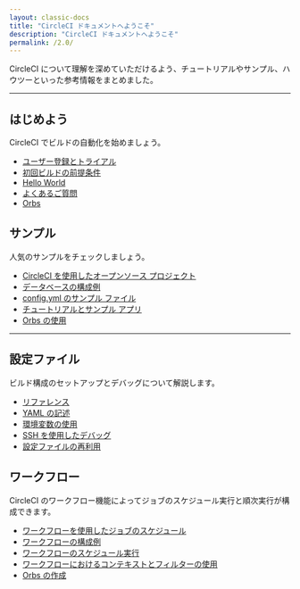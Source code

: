 ```yaml
---
layout: classic-docs
title: "CircleCI ドキュメントへようこそ"
description: "CircleCI ドキュメントへようこそ"
permalink: /2.0/
---
```


CircleCI について理解を深めていただけるよう、チュートリアルやサンプル、ハウツーといった参考情報をまとめました。

<hr class="hidden-xs" />

<div class="row">
  <div class="col-xs-12 col-sm-6">
    <h2>はじめよう</h2>
    <p>CircleCI でビルドの自動化を始めましょう。</p>
    <ul>
      <li><a href="/docs/2.0/first-steps/">ユーザー登録とトライアル</a></li>
      <li><a href="/docs/2.0/getting-started/">初回ビルドの前提条件</a></li>
      <li><a href="/docs/2.0/hello-world/">Hello World</a></li>
      <li><a href="/docs/2.0/faq/">よくあるご質問</a></li>
      <li><a href="/docs/2.0/orb-intro/">Orbs</a></li>
    </ul>
  </div>
  <div class="col-xs-12 col-sm-6">
    <h2>サンプル</h2>
    <p>人気のサンプルをチェックしましょう。</p>
    <ul>
      <li><a href="/docs/2.0/example-configs/">CircleCI を使用したオープンソース プロジェクト</a></li>
        <li><a href="/docs/2.0/postgres-config/">データベースの構成例</a></li>
        <li><a href="/docs/2.0/sample-config/">config.yml のサンプル ファイル</a></li>
        <li><a href="/docs/2.0/tutorials/">チュートリアルとサンプル アプリ</a></li>
        <li><a href="/docs/2.0/using-orbs/">Orbs の使用</a></li>
      </ul>
  </div>
  <div class="col-xs-12">
    <hr />
  </div>
  <div class="col-xs-12 col-sm-6">
    <h2>設定ファイル</h2>
    <p>ビルド構成のセットアップとデバッグについて解説します。</p>
    <ul>
      <li><a href="{{ site.baseurl }}/2.0/configuration-reference/">リファレンス</a></li>
      <li><a href="{{ site.baseurl }}/2.0/writing-yaml/">YAML の記述</a></li>
      <li><a href="{{ site.baseurl }}/2.0/env-vars/">環境変数の使用</a></li>
      <li><a href="{{ site.baseurl }}/2.0/ssh-access-jobs/">SSH を使用したデバッグ</a></li>
      <li><a href="/docs/2.0/reusing-config/">設定ファイルの再利用</a></li>
    </ul>
  </div>
  <div class="col-xs-12 col-sm-6">
    <h2>ワークフロー</h2>
    <p>CircleCI のワークフロー機能によってジョブのスケジュール実行と順次実行が構成できます。</p>
    <ul>
      <li><a href="/docs/2.0/workflows/">ワークフローを使用したジョブのスケジュール</a></li>
      <li><a href="/docs/2.0/workflows/#ワークフローの構成例">ワークフローの構成例</a></li>
      <li><a href="/docs/2.0/workflows/#ワークフローのスケジュール実行">ワークフローのスケジュール実行</a></li>
      <li><a href="/docs/2.0/workflows/#ワークフローにおけるコンテキストとフィルターの使用">ワークフローにおけるコンテキストとフィルターの使用</a></li>
      <li><a href="/docs/2.0/creating-orbs/">Orbs の作成</a></li>
    </ul>
  </div>
</div>

